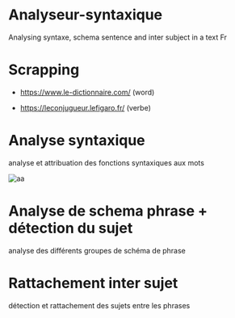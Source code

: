 # Analyseur-syntaxique
Analysing syntaxe, schema sentence and inter subject in a text Fr


<h1> Scrapping </h1>

 - https://www.le-dictionnaire.com/ (word)
 
 - https://leconjugueur.lefigaro.fr/ (verbe)
 
 
<h1> Analyse syntaxique</h1>
 
 analyse et attribuation des fonctions syntaxiques aux mots
 
 ![aa](https://user-images.githubusercontent.com/54853371/83953937-fcc17200-a844-11ea-8ab4-04c56322d397.png)
 
<h1> Analyse de schema phrase + détection du sujet</h1>
 
 analyse des différents groupes de schéma de phrase
 
<h1> Rattachement inter sujet</h1>
 
détection et rattachement des sujets entre les phrases
